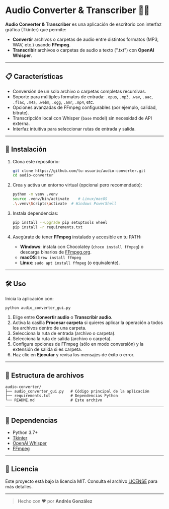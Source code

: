 # Audio Converter & Transcriber 📡📝

**Audio Converter & Transcriber** es una aplicación de escritorio con interfaz gráfica (Tkinter) que permite:

* **Convertir** archivos o carpetas de audio entre distintos formatos (MP3, WAV, etc.) usando **FFmpeg**.
* **Transcribir** archivos o carpetas de audio a texto (".txt") con **OpenAI Whisper**.

---

## 📋 Características

* Conversión de un solo archivo o carpetas completas recursivas.
* Soporte para múltiples formatos de entrada: `.opus`, `.mp3`, `.wav`, `.aac`, `.flac`, `.m4a`, `.webm`, `.ogg`, `.amr`, `.mp4`, etc.
* Opciones avanzadas de FFmpeg configurables (por ejemplo, calidad, bitrate).
* Transcripción local con Whisper (`base` model) sin necesidad de API externa.
* Interfaz intuitiva para seleccionar rutas de entrada y salida.

---

## 🚀 Instalación

1. Clona este repositorio:

   ```bash
   git clone https://github.com/tu-usuario/audio-converter.git
   cd audio-converter
   ```

2. Crea y activa un entorno virtual (opcional pero recomendado):

   ```bash
   python -m venv .venv
   source .venv/bin/activate    # Linux/macOS
   .\.venv\Scripts\activate  # Windows PowerShell
   ```

3. Instala dependencias:

   ```bash
   pip install --upgrade pip setuptools wheel
   pip install -r requirements.txt
   ```

4. Asegúrate de tener **FFmpeg** instalado y accesible en tu PATH:

   * **Windows**: instala con Chocolatey (`choco install ffmpeg`) o descarga binarios de [FFmpeg.org](https://ffmpeg.org).
   * **macOS**: `brew install ffmpeg`
   * **Linux**: `sudo apt install ffmpeg` (o equivalente).

---

## 🛠 Uso

Inicia la aplicación con:

```bash
python audio_converter_gui.py
```

1. Elige entre **Convertir audio** o **Transcribir audio**.
2. Activa la casilla **Procesar carpeta** si quieres aplicar la operación a todos los archivos dentro de una carpeta.
3. Selecciona la ruta de entrada (archivo o carpeta).
4. Selecciona la ruta de salida (archivo o carpeta).
5. Configura opciones de FFmpeg (sólo en modo conversión) y la extensión de salida si es carpeta.
6. Haz clic en **Ejecutar** y revisa los mensajes de éxito o error.

---

## 📝 Estructura de archivos

```plaintext
audio-converter/
├── audio_converter_gui.py   # Código principal de la aplicación
├── requirements.txt         # Dependencias Python
└── README.md                # Este archivo
```

---

## 🔧 Dependencias

* Python 3.7+
* [Tkinter](https://docs.python.org/3/library/tkinter.html)
* [OpenAI Whisper](https://github.com/openai/whisper)
* [FFmpeg](https://ffmpeg.org)

---

## 📄 Licencia

Este proyecto está bajo la licencia MIT. Consulta el archivo [LICENSE](LICENSE) para más detalles.

---

> Hecho con ❤️ por **Andrés González**
